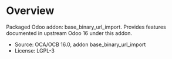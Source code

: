 # Overview

Packaged Odoo addon: base_binary_url_import. Provides features documented in upstream Odoo 16 under this addon.

- Source: OCA/OCB 16.0, addon base_binary_url_import
- License: LGPL-3
